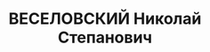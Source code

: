 ---
title: ВЕСЕЛОВСКИЙ Николай Степанович
description: '1898 р. н., с. Стружки Новоушицького р-ну, теп. Хмельницька обл., прож.
  м. Вінниця, українець, із службовців, освіта середня спеціальна, агроном облземуправління,
  неодруж.

  Арешт. 30.09.1937. Звинувач. за ст. 54-7, 8, 11 КК УРСР. За вироком Верховного суду
  СРСР розстріляний 25.11.1937.

  Реабіл. 08.08.1957.'
---